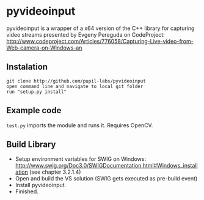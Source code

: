 pyvideoinput
============

pyvideoinput is a wrapper of a x64 version of the C++ library for capturing video streams presented by Evgeny Pereguda on CodeProject:
http://www.codeproject.com/Articles/776058/Capturing-Live-video-from-Web-camera-on-Windows-an

## Instalation

    git clone http://github.com/pupil-labs/pyvideoinput
    open command line and navigate to local git folder
    run "setup.py install"


## Example code

`test.py` imports the module and runs it. Requires OpenCV.

## Build Library

* Setup environment variables for SWIG on Windows: http://www.swig.org/Doc3.0/SWIGDocumentation.html#Windows_installation (see chapter 3.2.1.4)
* Open and build the VS solution (SWIG gets executed as pre-build event)
* Install pyvideoinput.
* Finished.

